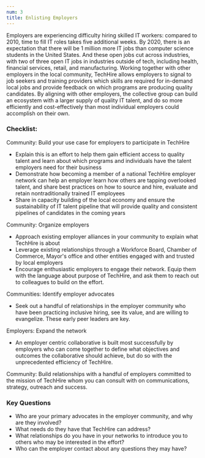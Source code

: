 ```yaml
---
num: 3
title: Enlisting Employers
---
```


Employers are experiencing difficulty hiring skilled IT workers: compared to 2010, time to fill IT roles takes five additional weeks. By 2020, there is an expectation that there will be 1 million more IT jobs than computer science students in the United States. And these open jobs cut across industries, with two of three open IT jobs in industries outside of tech, including health, financial services, retail, and manufacturing. Working together with other employers in the local community, TechHire allows employers to signal to job seekers and training providers which skills are required for in-demand local jobs and provide feedback on which programs are producing quality candidates. By aligning with other employers, the collective group can build an ecosystem with a larger supply of quality IT talent, and do so more efficiently and cost-effectively than most individual employers could accomplish on their own.

### Checklist:

<p class="expander" data-expander-target="#usecase3">
  Community: Build your use case for employers to participate in TechHire
</p>
<ul id="usecase3">
  <li>Explain this is an effort to help them gain efficient access to quality talent and learn about which programs and individuals have the talent employers need for their business</li>
  <li>Demonstrate how becoming a member of a national TechHire employer network can help an employer learn how others are tapping overlooked talent, and share best practices on how to source and hire, evaluate and retain nontraditionally trained IT employees</li>
  <li>Share in capacity building of the local economy and ensure the sustainability of IT talent pipeline that will provide quality and consistent pipelines of candidates in the coming years</li>
</ul>

<p class="expander" data-expander-target="#organize3">
  Community: Organize employers
</p>
<ul id="organize3">
  <li>Approach existing employer alliances in your community to explain what TechHire is about</li>
  <li>Leverage existing relationships through a Workforce Board, Chamber of Commerce, Mayor's office and other entities engaged with and trusted by local employers</li>
  <li>Encourage enthusiastic employers to engage their network. Equip them with the language about purpose of TechHire, and ask them to reach out to colleagues to build on the effort.</li>
</ul>

<p class="expander" data-expander-target="#advocates3">
  Communities: Identify employer advocates
</p>
<ul id="advocates3">
  <li>Seek out a handful of relationships in the employer community who have been practicing inclusive hiring, see its value, and are willing to evangelize. These early peer leaders are key.</li>
</ul>

<p class="expander" data-expander-target="#network3">
  Employers: Expand the network
</p>
<ul id="network3">
  <li>An employer centric collaborative is built most successfully by employers who can come together to define what objectives and outcomes the collaborative should achieve, but do so with the unprecedented efficiency of TechHire.</li>
</ul>

<p class="checked">
  Community: Build relationships with a handful of employers committed to the mission of TechHire whom you can consult with on communications, strategy, outreach and success.
</p>

<h3 class="expander" data-expander-target="#questions3">
  Key Questions
</h3>

<ul id="questions3">
  <li>Who are your primary advocates in the employer community, and why are they involved?</li>
  <li>What needs do they have that TechHire can address?</li>
  <li>What relationships do you have in your networks to introduce you to others who may be interested in the effort?</li>
  <li>Who can the employer contact about any questions they may have?</li>
</ul>
